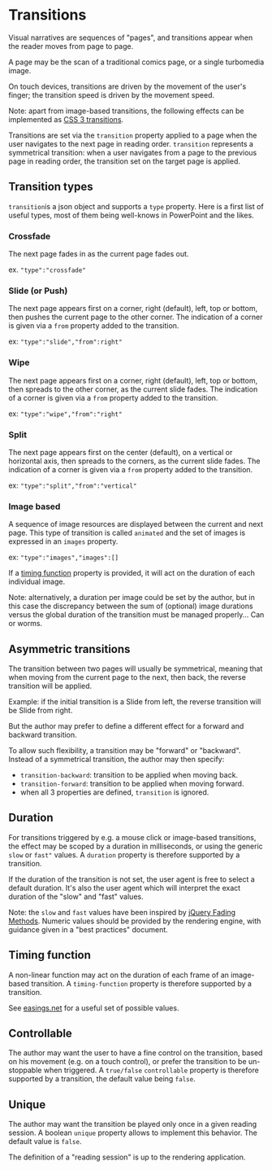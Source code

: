 # Transitions

Visual narratives are sequences of "pages",
and transitions appear when the reader moves from page to page.

A page may be the scan of a traditional comics page, or a single turbomedia image.

On touch devices, transitions are driven by the movement of the user's finger; the transition speed is driven by the movement speed.

Note: apart from image-based transitions, the following effects can be implemented as [CSS 3 transitions](https://www.w3.org/TR/css-transitions-1/).

Transitions are set via the `transition` property applied to a page when the user navigates to the next page in reading order. `transition` represents a symmetrical transition: when a user navigates from a page to the previous page in reading order, the transition set on the target page is applied. 

## Transition types
`transition`is a json object and supports a `type` property. 
Here is a first list of useful types, most of them being well-knows in PowerPoint and the likes. 

### Crossfade 
The next page fades in as the current page fades out.

ex. `"type":"crossfade"`

### Slide (or Push)
The next page appears first on a corner, right (default), left, top or bottom, then pushes the current page to the other corner. The indication of a corner is given via a `from` property added to the transition.

ex: `"type":"slide","from":right"`

### Wipe
The next page appears first on a corner, right (default), left, top or bottom, then spreads to the other corner, as the current slide fades. The indication of a corner is given via a `from` property added to the transition.

ex: `"type":"wipe","from":"right"`

### Split
The next page appears first on the center (default), on a vertical or horizontal axis, then spreads to the corners, as the current slide fades.  The indication of a corner is given via a `from` property added to the transition.

ex: `"type":"split","from":"vertical"`

### Image based
A sequence of image resources are displayed between the current and next page. This type of transition is called `animated` and the set of images is expressed in an `images` property.

ex: `"type":"images","images":[]`

If a [timing function](#timing-function) property is provided, it will act on the duration of each individual image.

Note: alternatively, a duration per image could be set by the author, but in this case the discrepancy between the sum of (optional) image durations versus the global duration of the transition must be managed properly... Can or worms.

## Asymmetric transitions
The transition between two pages will usually be symmetrical, meaning that when moving from the current page to the next, then back, the reverse transition will be applied. 

Example: if the initial transition is a Slide from left, the reverse transition will be Slide from right. 

But the author may prefer to define a different effect for a forward and backward transition.

To allow such flexibility, a transition may be "forward" or "backward". Instead of a symmetrical transition, the author may then specify: 

* `transition-backward`: transition to be applied when moving back.
* `transition-forward`: transition to be applied when moving forward.
* when all 3 properties are defined, `transition` is ignored.

## Duration
For transitions triggered by e.g. a mouse click or image-based transitions, the effect may be scoped by a duration in milliseconds, or using the generic `slow` or `fast"` values. A `duration` property is therefore supported by a transition.

If the duration of the transition is not set, the user agent is free to select a default duration. It's also the user agent which will interpret the exact duration of the "slow" and "fast" values.

Note: the `slow` and `fast` values have been inspired by [jQuery Fading Methods](https://www.w3schools.com/jquery/jquery_fade.asp). Numeric values should be provided by the rendering engine, with guidance given in a "best practices" document.

## <a name="timing-function"></a>Timing function
A non-linear function may act on the duration of each frame of an image-based transition. A `timing-function` property is therefore supported by a transition. 

See [easings.net](http://easings.net) for a useful set of possible values.

## Controllable
The author may want the user to have a fine control on the transition, based on his movement (e.g. on a touch control), or prefer the transition to be un-stoppable when triggered. A `true/false` `controllable` property is therefore supported by a transition, the default value being `false`.

## Unique
The author may want the transition be played only once in a given reading session.
A boolean `unique` property allows to implement this behavior. The default value is `false`.

The definition of a "reading session" is up to the rendering application.



